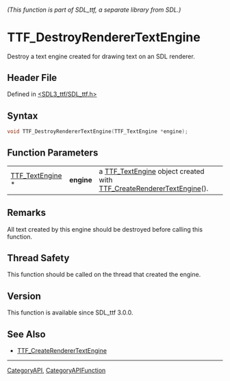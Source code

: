 ###### (This function is part of SDL_ttf, a separate library from SDL.)
# TTF_DestroyRendererTextEngine

Destroy a text engine created for drawing text on an SDL renderer.

## Header File

Defined in [<SDL3_ttf/SDL_ttf.h>](https://github.com/libsdl-org/SDL_ttf/blob/main/include/SDL3_ttf/SDL_ttf.h)

## Syntax

```c
void TTF_DestroyRendererTextEngine(TTF_TextEngine *engine);
```

## Function Parameters

|                                    |            |                                                                                                                        |
| ---------------------------------- | ---------- | ---------------------------------------------------------------------------------------------------------------------- |
| [TTF_TextEngine](TTF_TextEngine) * | **engine** | a [TTF_TextEngine](TTF_TextEngine) object created with [TTF_CreateRendererTextEngine](TTF_CreateRendererTextEngine)(). |

## Remarks

All text created by this engine should be destroyed before calling this
function.

## Thread Safety

This function should be called on the thread that created the engine.

## Version

This function is available since SDL_ttf 3.0.0.

## See Also

- [TTF_CreateRendererTextEngine](TTF_CreateRendererTextEngine)

----
[CategoryAPI](CategoryAPI), [CategoryAPIFunction](CategoryAPIFunction)

